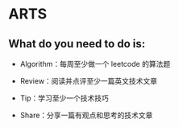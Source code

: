 # ARTS
## What do you need to do is:

 - Algorithm：每周至少做一个 leetcode 的算法题  
  
 - Review：阅读并点评至少一篇英文技术文章  
  
 - Tip：学习至少一个技术技巧  
  
 - Share：分享一篇有观点和思考的技术文章  

